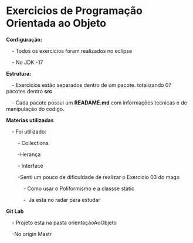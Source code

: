 # Exercicios de Programação Orientada ao Objeto

**Configuração:**

    - Todos os exercicios foram realizados no eclipse 

    - No JDK -17

**Estrutura:**

    - Exercicios estão separados  dentro de um pacote. totalizando 07 pacotes dentro **src**

    - Cada pacote possui um **READAME.md** com informações tecnicas e de manipulação do codigo.

**Materias utilizadas**

    - Foi utilizado:

        - Collections

        -Herança

        - Interface

        -Senti um pouco de dificuldade de realizar o Exercicio 03 do mago 

            - Como usar o Poliformismo e a classse static

            -  Ja esta no radar para estudar 

**Git Lab**

    - Projeto esta na pasta orientaçãoAoObjeto

    -No origin Mastr





